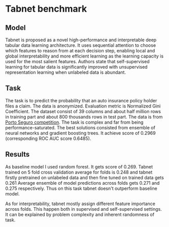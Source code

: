 # Tabnet benchmark
## Model
Tabnet is proposed as a novel high-performance and interpretable deep tabular data learning architecture. It uses sequential attention to choose which features to reason from at each decision step, enabling local and global interpretability and more efficient learning as the learning capacity is used for the most salient features. Authors state that self-supervised learning for tabular data is significantly improved with unsupervised representation learning when unlabeled data is abundant.
## Task
The task is to predict the probability that an auto insurance policy holder files a claim. The data is anonymized. Evaluation metric is Normalized Gini Coefficient. The dataset consist of 39 columns and about half million rows in training part and about 800 thousands rows in test part. The data is from [Porto Seguro competition](https://www.kaggle.com/c/porto-seguro-safe-driver-prediction/overview). The task is complex and far from being performance-saturated. The best solutions consisted from ensemble of neural networks and gradient boosting trees. It achieve score of 0.2969 (corresponding ROC AUC score 0.6485).
## Results
As baseline model I used random forest. It gets score of 0.269. Tabnet trained on 5 fold cross validation average for folds is 0.248 and tabnet firstly pretrained on unlabeled data and then fine tuned on trained data gets 0.261 Average ensemble of model predictions across folds gets 0.271 and 0.275 respectively. Thus on this task tabnet doesn't outperform baseline model.

As for interpretability, tabnet mostly assign different feature importance across folds. This happen both in supervised and self-supervised settings. It can be explained by problem complexity and inherent randomness of task.
